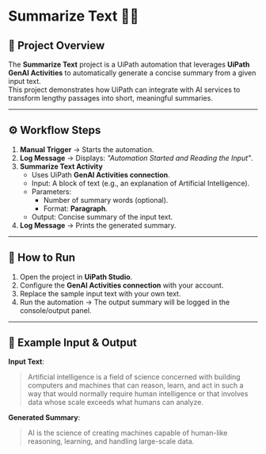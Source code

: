 # Summarize Text 📄✨

## 📌 Project Overview  
The **Summarize Text** project is a UiPath automation that leverages **UiPath GenAI Activities** to automatically generate a concise summary from a given input text.  
This project demonstrates how UiPath can integrate with AI services to transform lengthy passages into short, meaningful summaries.

---

## ⚙️ Workflow Steps  
1. **Manual Trigger** → Starts the automation.  
2. **Log Message** → Displays: *"Automation Started and Reading the Input"*.  
3. **Summarize Text Activity**  
   - Uses UiPath **GenAI Activities connection**.  
   - Input: A block of text (e.g., an explanation of Artificial Intelligence).  
   - Parameters:  
     - Number of summary words (optional).  
     - Format: **Paragraph**.  
   - Output: Concise summary of the input text.  
4. **Log Message** → Prints the generated summary.  

---

## 🚀 How to Run  
1. Open the project in **UiPath Studio**.  
2. Configure the **GenAI Activities connection** with your account.  
3. Replace the sample input text with your own text.  
4. Run the automation → The output summary will be logged in the console/output panel.  

---

## 🎯 Example Input & Output  
**Input Text**:  
> Artificial intelligence is a field of science concerned with building computers and machines that can reason, learn, and act in such a way that would normally require human intelligence or that involves data whose scale exceeds what humans can analyze.  

**Generated Summary**:  
> AI is the science of creating machines capable of human-like reasoning, learning, and handling large-scale data.  
